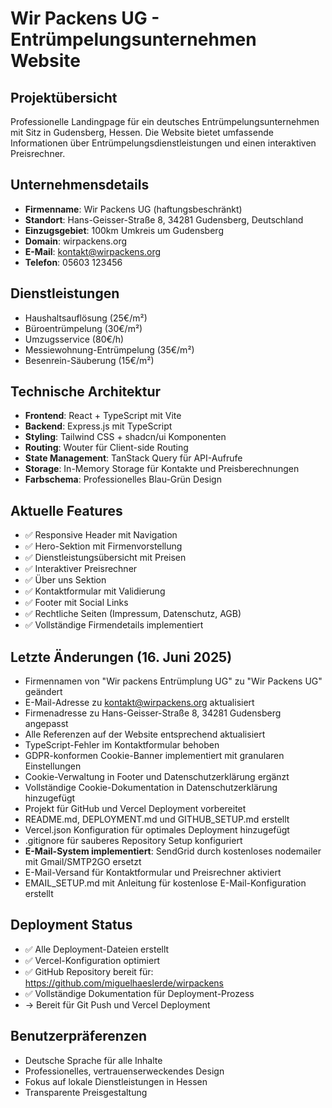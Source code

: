 # Wir Packens UG - Entrümpelungsunternehmen Website

## Projektübersicht
Professionelle Landingpage für ein deutsches Entrümpelungsunternehmen mit Sitz in Gudensberg, Hessen. Die Website bietet umfassende Informationen über Entrümpelungsdienstleistungen und einen interaktiven Preisrechner.

## Unternehmensdetails
- **Firmenname**: Wir Packens UG (haftungsbeschränkt)
- **Standort**: Hans-Geisser-Straße 8, 34281 Gudensberg, Deutschland
- **Einzugsgebiet**: 100km Umkreis um Gudensberg
- **Domain**: wirpackens.org
- **E-Mail**: kontakt@wirpackens.org
- **Telefon**: 05603 123456

## Dienstleistungen
- Haushaltsauflösung (25€/m²)
- Büroentrümpelung (30€/m²)
- Umzugsservice (80€/h)
- Messiewohnung-Entrümpelung (35€/m²)
- Besenrein-Säuberung (15€/m²)

## Technische Architektur
- **Frontend**: React + TypeScript mit Vite
- **Backend**: Express.js mit TypeScript
- **Styling**: Tailwind CSS + shadcn/ui Komponenten
- **Routing**: Wouter für Client-side Routing
- **State Management**: TanStack Query für API-Aufrufe
- **Storage**: In-Memory Storage für Kontakte und Preisberechnungen
- **Farbschema**: Professionelles Blau-Grün Design

## Aktuelle Features
- ✅ Responsive Header mit Navigation
- ✅ Hero-Sektion mit Firmenvorstellung
- ✅ Dienstleistungsübersicht mit Preisen
- ✅ Interaktiver Preisrechner
- ✅ Über uns Sektion
- ✅ Kontaktformular mit Validierung
- ✅ Footer mit Social Links
- ✅ Rechtliche Seiten (Impressum, Datenschutz, AGB)
- ✅ Vollständige Firmendetails implementiert

## Letzte Änderungen (16. Juni 2025)
- Firmennamen von "Wir packens Entrümplung UG" zu "Wir Packens UG" geändert
- E-Mail-Adresse zu kontakt@wirpackens.org aktualisiert
- Firmenadresse zu Hans-Geisser-Straße 8, 34281 Gudensberg angepasst
- Alle Referenzen auf der Website entsprechend aktualisiert
- TypeScript-Fehler im Kontaktformular behoben
- GDPR-konformen Cookie-Banner implementiert mit granularen Einstellungen
- Cookie-Verwaltung in Footer und Datenschutzerklärung ergänzt
- Vollständige Cookie-Dokumentation in Datenschutzerklärung hinzugefügt
- Projekt für GitHub und Vercel Deployment vorbereitet
- README.md, DEPLOYMENT.md und GITHUB_SETUP.md erstellt
- Vercel.json Konfiguration für optimales Deployment hinzugefügt
- .gitignore für sauberes Repository Setup konfiguriert
- **E-Mail-System implementiert**: SendGrid durch kostenloses nodemailer mit Gmail/SMTP2GO ersetzt
- E-Mail-Versand für Kontaktformular und Preisrechner aktiviert
- EMAIL_SETUP.md mit Anleitung für kostenlose E-Mail-Konfiguration erstellt

## Deployment Status
- ✅ Alle Deployment-Dateien erstellt
- ✅ Vercel-Konfiguration optimiert
- ✅ GitHub Repository bereit für: https://github.com/miguelhaeslerde/wirpackens
- ✅ Vollständige Dokumentation für Deployment-Prozess
- → Bereit für Git Push und Vercel Deployment

## Benutzerpräferenzen
- Deutsche Sprache für alle Inhalte
- Professionelles, vertrauenserweckendes Design
- Fokus auf lokale Dienstleistungen in Hessen
- Transparente Preisgestaltung